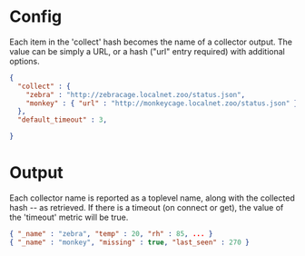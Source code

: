 # Config

Each item in the 'collect' hash becomes the name of a collector output.
The value can be simply a URL, or a hash ("url" entry required) with
additional options.

```json
{
  "collect" : {
    "zebra" : "http://zebracage.localnet.zoo/status.json",
    "monkey" : { "url" : "http://monkeycage.localnet.zoo/status.json" }
  },
  "default_timeout" : 3,

}
```

# Output

Each collector name is reported as a toplevel name, along with the
collected hash -- as retrieved.  If there is a timeout (on connect or
get), the value of the 'timeout' metric will be true.

```json
{ "_name" : "zebra", "temp" : 20, "rh" : 85, ... }
{ "_name" : "monkey", "missing" : true, "last_seen" : 270 }
```
